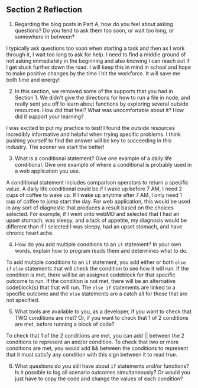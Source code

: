 ## Section 2 Reflection

1. Regarding the blog posts in Part A, how do you feel about asking questions? Do you tend to ask them too soon, or wait too long, or somewhere in between?

I typically ask questions too soon when starting a task and then as I work through it, I wait too long to ask for help. I need to find a middle ground of not asking immediately in the beginning and also knowing I can reach out if I get stuck further down the road. I will keep this in mind in school and hope to make positive changes by the time I hit the workforce. It will save me both time and energy!

2. In this section, we removed some of the supports that you had in Section 1. We didn't give the directions for how to run a file in node, and really sent you off to learn about functions by exploring several outside resources. How did that feel? What was uncomfortable about it? How did it support your learning?

I was excited to put my practice to test! I found the outside resources incredibly informative and helpful when trying specific problems. I think pushing yourself to find the answer will be key to succeeding in this industry. The sooner we start the better!

3. What is a conditional statement? Give one example of a daily life conditional. Give one example of where a conditional is probably used in a web application you use.

A conditional statement includes comparison operators to return a specific value. A daily life conditional could be if I wake up before 7 AM, I need 2 cups of coffee to wake up. If I wake up anytime after 7 AM, I only need 1 cup of coffee to jump start the day. For web application, this would be used in any sort of diagnostic that produces a result based on the choices selected. For example, if I went onto webMD and selected that I had an upset stomach, was sleepy, and a lack of appetite, my diagnosis would be different than if I selected I was sleepy, had an upset stomach, and have chronic heart ache.

4. How do you add multiple conditions to an `if` statement? In your own words, explain how to program reads them and determines what to do.

To add multiple conditions to an `if` statement, you add either or both `else if` `else` statements that will check the condition to see how it will run. If the condition is met, there will be an assigned codeblock for that specific outcome to run. If the condition is not met, there will be an alternative codeblock(s) that
that will run. The `else if` statements are linked to a specific outcome and the `else` statements are a catch all for those that are not specified.

5. What tools are available to you, as a developer, if you want to check that TWO conditions are met? Or, if you want to check that 1 of 2 conditions are met, before running a block of code?

To check that 1 of the 2 conditions are met, you can add || between the 2 conditions to represent an and/or condition. To check that two or more conditions are met, you would add && between the conditions to represent that it must satisfy any condition with this sign between it to read true.

6. What questions do you still have about `if` statements and/or functions?
Is it possible to log all scenario outcomes simultaneously?  Or would you just have to copy the code and change the values of each condition?
